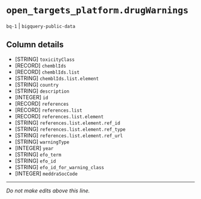 # `open_targets_platform.drugWarnings`
`bq-1` | `bigquery-public-data`

## Column details
* [STRING]    `toxicityClass`
* [RECORD]    `chemblIds`
* [RECORD]    `chemblIds.list`
* [STRING]    `chemblIds.list.element`
* [STRING]    `country`
* [STRING]    `description`
* [INTEGER]   `id`
* [RECORD]    `references`
* [RECORD]    `references.list`
* [RECORD]    `references.list.element`
* [STRING]    `references.list.element.ref_id`
* [STRING]    `references.list.element.ref_type`
* [STRING]    `references.list.element.ref_url`
* [STRING]    `warningType`
* [INTEGER]   `year`
* [STRING]    `efo_term`
* [STRING]    `efo_id`
* [STRING]    `efo_id_for_warning_class`
* [INTEGER]   `meddraSocCode`

-------------------------------------------------------------------------------
*Do not make edits above this line.*
